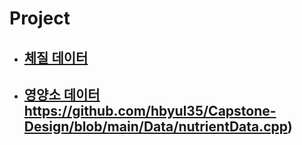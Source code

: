 # Project

* ## [체질 데이터](https://github.com/hbyul35/Capstone-Design/blob/main/Data/bodyData.cpp)

* ## [영양소 데이터](https://github.com/hbyul35/Capstone-Design/blob/main/Data/nutrientData.cpp)https://github.com/hbyul35/Capstone-Design/blob/main/Data/nutrientData.cpp)
